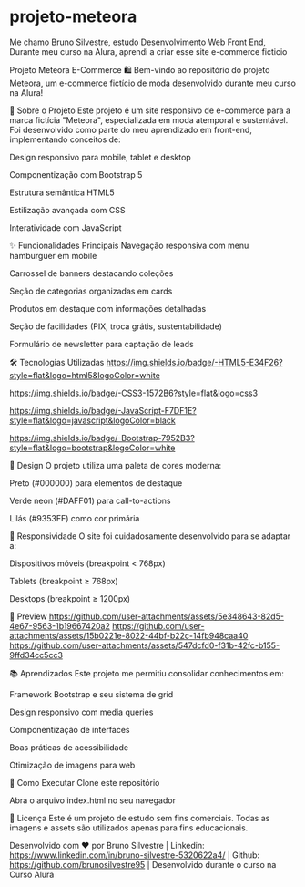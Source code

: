 # projeto-meteora
Me chamo Bruno Silvestre, estudo Desenvolvimento Web Front End,
Durante meu curso na Alura, aprendi a criar esse site e-commerce ficticio

Projeto Meteora E-Commerce 🛍️
Bem-vindo ao repositório do projeto Meteora, um e-commerce fictício de moda desenvolvido durante meu curso na Alura!

📝 Sobre o Projeto
Este projeto é um site responsivo de e-commerce para a marca fictícia "Meteora", especializada em moda atemporal e sustentável. Foi desenvolvido como parte do meu aprendizado em front-end, implementando conceitos de:

Design responsivo para mobile, tablet e desktop

Componentização com Bootstrap 5

Estrutura semântica HTML5

Estilização avançada com CSS

Interatividade com JavaScript

✨ Funcionalidades Principais
Navegação responsiva com menu hamburguer em mobile

Carrossel de banners destacando coleções

Seção de categorias organizadas em cards

Produtos em destaque com informações detalhadas

Seção de facilidades (PIX, troca grátis, sustentabilidade)

Formulário de newsletter para captação de leads

🛠️ Tecnologias Utilizadas
https://img.shields.io/badge/-HTML5-E34F26?style=flat&logo=html5&logoColor=white

https://img.shields.io/badge/-CSS3-1572B6?style=flat&logo=css3

https://img.shields.io/badge/-JavaScript-F7DF1E?style=flat&logo=javascript&logoColor=black

https://img.shields.io/badge/-Bootstrap-7952B3?style=flat&logo=bootstrap&logoColor=white

🎨 Design
O projeto utiliza uma paleta de cores moderna:

Preto (#000000) para elementos de destaque

Verde neon (#DAFF01) para call-to-actions

Lilás (#9353FF) como cor primária

📱 Responsividade
O site foi cuidadosamente desenvolvido para se adaptar a:

Dispositivos móveis (breakpoint < 768px)

Tablets (breakpoint ≥ 768px)

Desktops (breakpoint ≥ 1200px)

📸 Preview
https://github.com/user-attachments/assets/5e348643-82d5-4e67-9563-1b19667420a2
https://github.com/user-attachments/assets/15b0221e-8022-44bf-b22c-14fb948caa40
https://github.com/user-attachments/assets/547dcfd0-f31b-42fc-b155-9ffd34cc5cc3

📚 Aprendizados
Este projeto me permitiu consolidar conhecimentos em:

Framework Bootstrap e seu sistema de grid

Design responsivo com media queries

Componentização de interfaces

Boas práticas de acessibilidade

Otimização de imagens para web

🔧 Como Executar
Clone este repositório

Abra o arquivo index.html no seu navegador

📄 Licença
Este é um projeto de estudo sem fins comerciais. Todas as imagens e assets são utilizados apenas para fins educacionais.

Desenvolvido com ❤️ por Bruno Silvestre | Linkedin: https://www.linkedin.com/in/bruno-silvestre-5320622a4/ | Github: https://github.com/brunosilvestre95 | Desenvolvido durante o curso na Curso Alura
